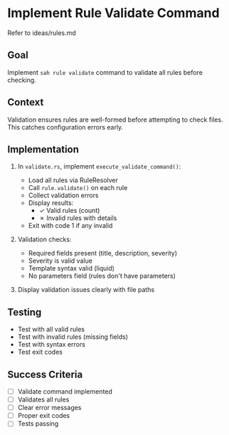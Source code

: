 # Implement Rule Validate Command

Refer to ideas/rules.md

## Goal

Implement `sah rule validate` command to validate all rules before checking.

## Context

Validation ensures rules are well-formed before attempting to check files. This catches configuration errors early.

## Implementation

1. In `validate.rs`, implement `execute_validate_command()`:
   - Load all rules via RuleResolver
   - Call `rule.validate()` on each rule
   - Collect validation errors
   - Display results:
     - ✓ Valid rules (count)
     - ✗ Invalid rules with details
   - Exit with code 1 if any invalid

2. Validation checks:
   - Required fields present (title, description, severity)
   - Severity is valid value
   - Template syntax valid (liquid)
   - No parameters field (rules don't have parameters)

3. Display validation issues clearly with file paths

## Testing

- Test with all valid rules
- Test with invalid rules (missing fields)
- Test with syntax errors
- Test exit codes

## Success Criteria

- [ ] Validate command implemented
- [ ] Validates all rules
- [ ] Clear error messages
- [ ] Proper exit codes
- [ ] Tests passing
